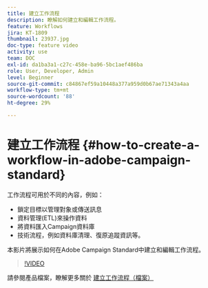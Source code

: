 ```yaml
---
title: 建立工作流程
description: 瞭解如何建立和編輯工作流程。
feature: Workflows
jira: KT-1809
thumbnail: 23937.jpg
doc-type: feature video
activity: use
team: DOC
exl-id: da1ba3a1-c27c-458e-ba96-5bc1aef486ba
role: User, Developer, Admin
level: Beginner
source-git-commit: c84867ef59a10448a377a959d0b67ae71343a4aa
workflow-type: tm+mt
source-wordcount: '88'
ht-degree: 29%

---
```


# 建立工作流程 {#how-to-create-a-workflow-in-adobe-campaign-standard}

工作流程可用於不同的內容，例如：

* 鎖定目標以管理對象或傳送訊息
* 資料管理(ETL)來操作資料
* 將資料匯入Campaign資料庫
* 技術流程，例如資料庫清理、復原追蹤資訊等。

本影片將展示如何在Adobe Campaign Standard中建立和編輯工作流程。

>[!VIDEO](https://video.tv.adobe.com/v/23937?quality=12&learn=on)

請參閱產品檔案，瞭解更多關於 [建立工作流程（檔案）](https://experienceleague.adobe.com/docs/campaign-standard/using/managing-processes-and-data/workflow-general-operation/building-a-workflow.html)
